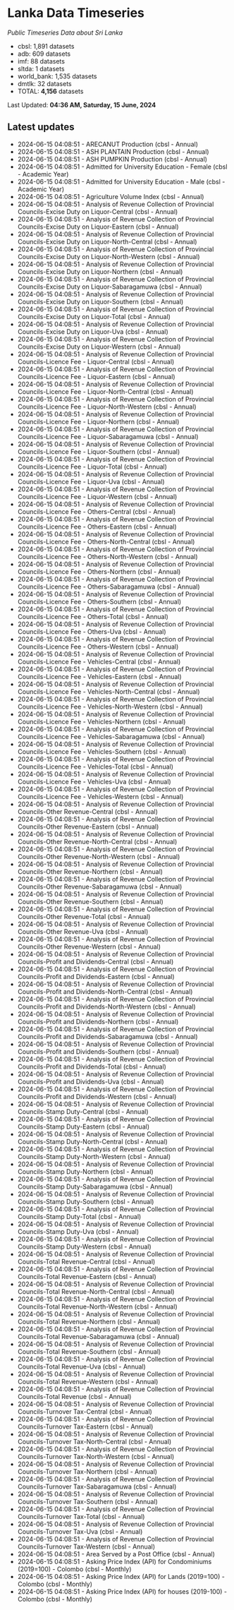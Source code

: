 # Lanka Data Timeseries
*Public Timeseries Data about Sri Lanka*

* cbsl: 1,891 datasets
* adb: 609 datasets
* imf: 88 datasets
* sltda: 1 datasets
* world_bank: 1,535 datasets
* dmtlk: 32 datasets
* TOTAL: **4,156** datasets

Last Updated: **04:36 AM, Saturday, 15 June, 2024**

## Latest updates

* 2024-06-15 04:08:51 - ARECANUT Production (cbsl - Annual)
* 2024-06-15 04:08:51 - ASH PLANTAIN Production (cbsl - Annual)
* 2024-06-15 04:08:51 - ASH PUMPKIN Production (cbsl - Annual)
* 2024-06-15 04:08:51 - Admitted for University Education - Female (cbsl - Academic Year)
* 2024-06-15 04:08:51 - Admitted for University Education - Male (cbsl - Academic Year)
* 2024-06-15 04:08:51 - Agriculture Volume Index (cbsl - Annual)
* 2024-06-15 04:08:51 - Analysis of Revenue Collection of Provincial Councils-Excise Duty on Liquor-Central (cbsl - Annual)
* 2024-06-15 04:08:51 - Analysis of Revenue Collection of Provincial Councils-Excise Duty on Liquor-Eastern (cbsl - Annual)
* 2024-06-15 04:08:51 - Analysis of Revenue Collection of Provincial Councils-Excise Duty on Liquor-North-Central (cbsl - Annual)
* 2024-06-15 04:08:51 - Analysis of Revenue Collection of Provincial Councils-Excise Duty on Liquor-North-Western (cbsl - Annual)
* 2024-06-15 04:08:51 - Analysis of Revenue Collection of Provincial Councils-Excise Duty on Liquor-Northern (cbsl - Annual)
* 2024-06-15 04:08:51 - Analysis of Revenue Collection of Provincial Councils-Excise Duty on Liquor-Sabaragamuwa (cbsl - Annual)
* 2024-06-15 04:08:51 - Analysis of Revenue Collection of Provincial Councils-Excise Duty on Liquor-Southern (cbsl - Annual)
* 2024-06-15 04:08:51 - Analysis of Revenue Collection of Provincial Councils-Excise Duty on Liquor-Total (cbsl - Annual)
* 2024-06-15 04:08:51 - Analysis of Revenue Collection of Provincial Councils-Excise Duty on Liquor-Uva (cbsl - Annual)
* 2024-06-15 04:08:51 - Analysis of Revenue Collection of Provincial Councils-Excise Duty on Liquor-Western (cbsl - Annual)
* 2024-06-15 04:08:51 - Analysis of Revenue Collection of Provincial Councils-Licence Fee - Liquor-Central (cbsl - Annual)
* 2024-06-15 04:08:51 - Analysis of Revenue Collection of Provincial Councils-Licence Fee - Liquor-Eastern (cbsl - Annual)
* 2024-06-15 04:08:51 - Analysis of Revenue Collection of Provincial Councils-Licence Fee - Liquor-North-Central (cbsl - Annual)
* 2024-06-15 04:08:51 - Analysis of Revenue Collection of Provincial Councils-Licence Fee - Liquor-North-Western (cbsl - Annual)
* 2024-06-15 04:08:51 - Analysis of Revenue Collection of Provincial Councils-Licence Fee - Liquor-Northern (cbsl - Annual)
* 2024-06-15 04:08:51 - Analysis of Revenue Collection of Provincial Councils-Licence Fee - Liquor-Sabaragamuwa (cbsl - Annual)
* 2024-06-15 04:08:51 - Analysis of Revenue Collection of Provincial Councils-Licence Fee - Liquor-Southern (cbsl - Annual)
* 2024-06-15 04:08:51 - Analysis of Revenue Collection of Provincial Councils-Licence Fee - Liquor-Total (cbsl - Annual)
* 2024-06-15 04:08:51 - Analysis of Revenue Collection of Provincial Councils-Licence Fee - Liquor-Uva (cbsl - Annual)
* 2024-06-15 04:08:51 - Analysis of Revenue Collection of Provincial Councils-Licence Fee - Liquor-Western (cbsl - Annual)
* 2024-06-15 04:08:51 - Analysis of Revenue Collection of Provincial Councils-Licence Fee - Others-Central (cbsl - Annual)
* 2024-06-15 04:08:51 - Analysis of Revenue Collection of Provincial Councils-Licence Fee - Others-Eastern (cbsl - Annual)
* 2024-06-15 04:08:51 - Analysis of Revenue Collection of Provincial Councils-Licence Fee - Others-North-Central (cbsl - Annual)
* 2024-06-15 04:08:51 - Analysis of Revenue Collection of Provincial Councils-Licence Fee - Others-North-Western (cbsl - Annual)
* 2024-06-15 04:08:51 - Analysis of Revenue Collection of Provincial Councils-Licence Fee - Others-Northern (cbsl - Annual)
* 2024-06-15 04:08:51 - Analysis of Revenue Collection of Provincial Councils-Licence Fee - Others-Sabaragamuwa (cbsl - Annual)
* 2024-06-15 04:08:51 - Analysis of Revenue Collection of Provincial Councils-Licence Fee - Others-Southern (cbsl - Annual)
* 2024-06-15 04:08:51 - Analysis of Revenue Collection of Provincial Councils-Licence Fee - Others-Total (cbsl - Annual)
* 2024-06-15 04:08:51 - Analysis of Revenue Collection of Provincial Councils-Licence Fee - Others-Uva (cbsl - Annual)
* 2024-06-15 04:08:51 - Analysis of Revenue Collection of Provincial Councils-Licence Fee - Others-Western (cbsl - Annual)
* 2024-06-15 04:08:51 - Analysis of Revenue Collection of Provincial Councils-Licence Fee - Vehicles-Central (cbsl - Annual)
* 2024-06-15 04:08:51 - Analysis of Revenue Collection of Provincial Councils-Licence Fee - Vehicles-Eastern (cbsl - Annual)
* 2024-06-15 04:08:51 - Analysis of Revenue Collection of Provincial Councils-Licence Fee - Vehicles-North-Central (cbsl - Annual)
* 2024-06-15 04:08:51 - Analysis of Revenue Collection of Provincial Councils-Licence Fee - Vehicles-North-Western (cbsl - Annual)
* 2024-06-15 04:08:51 - Analysis of Revenue Collection of Provincial Councils-Licence Fee - Vehicles-Northern (cbsl - Annual)
* 2024-06-15 04:08:51 - Analysis of Revenue Collection of Provincial Councils-Licence Fee - Vehicles-Sabaragamuwa (cbsl - Annual)
* 2024-06-15 04:08:51 - Analysis of Revenue Collection of Provincial Councils-Licence Fee - Vehicles-Southern (cbsl - Annual)
* 2024-06-15 04:08:51 - Analysis of Revenue Collection of Provincial Councils-Licence Fee - Vehicles-Total (cbsl - Annual)
* 2024-06-15 04:08:51 - Analysis of Revenue Collection of Provincial Councils-Licence Fee - Vehicles-Uva (cbsl - Annual)
* 2024-06-15 04:08:51 - Analysis of Revenue Collection of Provincial Councils-Licence Fee - Vehicles-Western (cbsl - Annual)
* 2024-06-15 04:08:51 - Analysis of Revenue Collection of Provincial Councils-Other Revenue-Central (cbsl - Annual)
* 2024-06-15 04:08:51 - Analysis of Revenue Collection of Provincial Councils-Other Revenue-Eastern (cbsl - Annual)
* 2024-06-15 04:08:51 - Analysis of Revenue Collection of Provincial Councils-Other Revenue-North-Central (cbsl - Annual)
* 2024-06-15 04:08:51 - Analysis of Revenue Collection of Provincial Councils-Other Revenue-North-Western (cbsl - Annual)
* 2024-06-15 04:08:51 - Analysis of Revenue Collection of Provincial Councils-Other Revenue-Northern (cbsl - Annual)
* 2024-06-15 04:08:51 - Analysis of Revenue Collection of Provincial Councils-Other Revenue-Sabaragamuwa (cbsl - Annual)
* 2024-06-15 04:08:51 - Analysis of Revenue Collection of Provincial Councils-Other Revenue-Southern (cbsl - Annual)
* 2024-06-15 04:08:51 - Analysis of Revenue Collection of Provincial Councils-Other Revenue-Total (cbsl - Annual)
* 2024-06-15 04:08:51 - Analysis of Revenue Collection of Provincial Councils-Other Revenue-Uva (cbsl - Annual)
* 2024-06-15 04:08:51 - Analysis of Revenue Collection of Provincial Councils-Other Revenue-Western (cbsl - Annual)
* 2024-06-15 04:08:51 - Analysis of Revenue Collection of Provincial Councils-Profit and Dividends-Central (cbsl - Annual)
* 2024-06-15 04:08:51 - Analysis of Revenue Collection of Provincial Councils-Profit and Dividends-Eastern (cbsl - Annual)
* 2024-06-15 04:08:51 - Analysis of Revenue Collection of Provincial Councils-Profit and Dividends-North-Central (cbsl - Annual)
* 2024-06-15 04:08:51 - Analysis of Revenue Collection of Provincial Councils-Profit and Dividends-North-Western (cbsl - Annual)
* 2024-06-15 04:08:51 - Analysis of Revenue Collection of Provincial Councils-Profit and Dividends-Northern (cbsl - Annual)
* 2024-06-15 04:08:51 - Analysis of Revenue Collection of Provincial Councils-Profit and Dividends-Sabaragamuwa (cbsl - Annual)
* 2024-06-15 04:08:51 - Analysis of Revenue Collection of Provincial Councils-Profit and Dividends-Southern (cbsl - Annual)
* 2024-06-15 04:08:51 - Analysis of Revenue Collection of Provincial Councils-Profit and Dividends-Total (cbsl - Annual)
* 2024-06-15 04:08:51 - Analysis of Revenue Collection of Provincial Councils-Profit and Dividends-Uva (cbsl - Annual)
* 2024-06-15 04:08:51 - Analysis of Revenue Collection of Provincial Councils-Profit and Dividends-Western (cbsl - Annual)
* 2024-06-15 04:08:51 - Analysis of Revenue Collection of Provincial Councils-Stamp Duty-Central (cbsl - Annual)
* 2024-06-15 04:08:51 - Analysis of Revenue Collection of Provincial Councils-Stamp Duty-Eastern (cbsl - Annual)
* 2024-06-15 04:08:51 - Analysis of Revenue Collection of Provincial Councils-Stamp Duty-North-Central (cbsl - Annual)
* 2024-06-15 04:08:51 - Analysis of Revenue Collection of Provincial Councils-Stamp Duty-North-Western (cbsl - Annual)
* 2024-06-15 04:08:51 - Analysis of Revenue Collection of Provincial Councils-Stamp Duty-Northern (cbsl - Annual)
* 2024-06-15 04:08:51 - Analysis of Revenue Collection of Provincial Councils-Stamp Duty-Sabaragamuwa (cbsl - Annual)
* 2024-06-15 04:08:51 - Analysis of Revenue Collection of Provincial Councils-Stamp Duty-Southern (cbsl - Annual)
* 2024-06-15 04:08:51 - Analysis of Revenue Collection of Provincial Councils-Stamp Duty-Total (cbsl - Annual)
* 2024-06-15 04:08:51 - Analysis of Revenue Collection of Provincial Councils-Stamp Duty-Uva (cbsl - Annual)
* 2024-06-15 04:08:51 - Analysis of Revenue Collection of Provincial Councils-Stamp Duty-Western (cbsl - Annual)
* 2024-06-15 04:08:51 - Analysis of Revenue Collection of Provincial Councils-Total Revenue-Central (cbsl - Annual)
* 2024-06-15 04:08:51 - Analysis of Revenue Collection of Provincial Councils-Total Revenue-Eastern (cbsl - Annual)
* 2024-06-15 04:08:51 - Analysis of Revenue Collection of Provincial Councils-Total Revenue-North-Central (cbsl - Annual)
* 2024-06-15 04:08:51 - Analysis of Revenue Collection of Provincial Councils-Total Revenue-North-Western (cbsl - Annual)
* 2024-06-15 04:08:51 - Analysis of Revenue Collection of Provincial Councils-Total Revenue-Northern (cbsl - Annual)
* 2024-06-15 04:08:51 - Analysis of Revenue Collection of Provincial Councils-Total Revenue-Sabaragamuwa (cbsl - Annual)
* 2024-06-15 04:08:51 - Analysis of Revenue Collection of Provincial Councils-Total Revenue-Southern (cbsl - Annual)
* 2024-06-15 04:08:51 - Analysis of Revenue Collection of Provincial Councils-Total Revenue-Uva (cbsl - Annual)
* 2024-06-15 04:08:51 - Analysis of Revenue Collection of Provincial Councils-Total Revenue-Western (cbsl - Annual)
* 2024-06-15 04:08:51 - Analysis of Revenue Collection of Provincial Councils-Total Revenue (cbsl - Annual)
* 2024-06-15 04:08:51 - Analysis of Revenue Collection of Provincial Councils-Turnover Tax-Central (cbsl - Annual)
* 2024-06-15 04:08:51 - Analysis of Revenue Collection of Provincial Councils-Turnover Tax-Eastern (cbsl - Annual)
* 2024-06-15 04:08:51 - Analysis of Revenue Collection of Provincial Councils-Turnover Tax-North-Central (cbsl - Annual)
* 2024-06-15 04:08:51 - Analysis of Revenue Collection of Provincial Councils-Turnover Tax-North-Western (cbsl - Annual)
* 2024-06-15 04:08:51 - Analysis of Revenue Collection of Provincial Councils-Turnover Tax-Northern (cbsl - Annual)
* 2024-06-15 04:08:51 - Analysis of Revenue Collection of Provincial Councils-Turnover Tax-Sabaragamuwa (cbsl - Annual)
* 2024-06-15 04:08:51 - Analysis of Revenue Collection of Provincial Councils-Turnover Tax-Southern (cbsl - Annual)
* 2024-06-15 04:08:51 - Analysis of Revenue Collection of Provincial Councils-Turnover Tax-Total (cbsl - Annual)
* 2024-06-15 04:08:51 - Analysis of Revenue Collection of Provincial Councils-Turnover Tax-Uva (cbsl - Annual)
* 2024-06-15 04:08:51 - Analysis of Revenue Collection of Provincial Councils-Turnover Tax-Western (cbsl - Annual)
* 2024-06-15 04:08:51 - Area Served by a Post Office (cbsl - Annual)
* 2024-06-15 04:08:51 - Asking Price Index (API) for Condominiums (2019=100) - Colombo (cbsl - Monthly)
* 2024-06-15 04:08:51 - Asking Price Index (API) for Lands (2019=100) - Colombo (cbsl - Monthly)
* 2024-06-15 04:08:51 - Asking Price Index (API) for houses (2019-100) - Colombo (cbsl - Monthly)